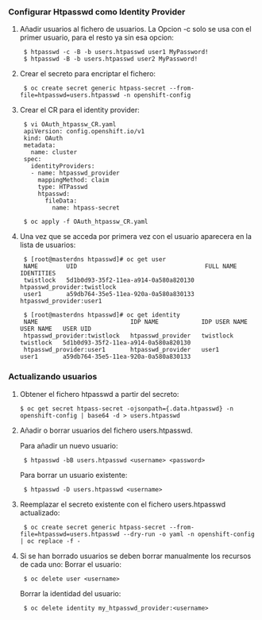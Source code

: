 ### Configurar Htpasswd como Identity Provider

1. Añadir usuarios al fichero de usuarios. La Opcion -c solo se usa con el primer usuario, para el resto ya sin esa opcion:

        $ htpasswd -c -B -b users.htpasswd user1 MyPassword!
        $ htpasswd -B -b users.htpasswd user2 MyPassword!

2. Crear el secreto para encriptar el fichero:

        $ oc create secret generic htpass-secret --from-file=htpasswd=users.htpasswd -n openshift-config

3. Crear el CR para el identity provider:

        $ vi OAuth_htpassw_CR.yaml
        apiVersion: config.openshift.io/v1
        kind: OAuth
        metadata:
          name: cluster
        spec:
          identityProviders:
          - name: htpasswd_provider
            mappingMethod: claim
            type: HTPasswd
            htpasswd:
              fileData:
                name: htpass-secret

        $ oc apply -f OAuth_htpassw_CR.yaml

4. Una vez que se acceda por primera vez con el usuario aparecera en la lista de usuarios:

        $ [root@masterdns htpasswd]# oc get user
        NAME        UID                                    FULL NAME   IDENTITIES
        twistlock   5d1b0d93-35f2-11ea-a914-0a580a820130               htpasswd_provider:twistlock
        user1       a59db764-35e5-11ea-920a-0a580a830133               htpasswd_provider:user1

        $ [root@masterdns htpasswd]# oc get identity
        NAME                          IDP NAME            IDP USER NAME   USER NAME   USER UID
        htpasswd_provider:twistlock   htpasswd_provider   twistlock       twistlock   5d1b0d93-35f2-11ea-a914-0a580a820130
        htpasswd_provider:user1       htpasswd_provider   user1           user1       a59db764-35e5-11ea-920a-0a580a830133

### Actualizando usuarios


1. Obtener el fichero htpasswd a partir del secreto:

       $ oc get secret htpass-secret -ojsonpath={.data.htpasswd} -n openshift-config | base64 -d > users.htpasswd

2. Añadir o borrar usuarios del fichero users.htpasswd.

      Para añadir un nuevo usuario:

        $ htpasswd -bB users.htpasswd <username> <password>

      Para borrar un usuario existente:

        $ htpasswd -D users.htpasswd <username>


3. Reemplazar el secreto existente con el fichero users.htpasswd actualizado:

        $ oc create secret generic htpass-secret --from-file=htpasswd=users.htpasswd --dry-run -o yaml -n openshift-config | oc replace -f -

4. Si se han borrado usuarios se deben borrar manualmente los recursos de cada uno:
      Borrar el usuario:

        $ oc delete user <username>

      Borrar la identidad del usuario:

        $ oc delete identity my_htpasswd_provider:<username>
